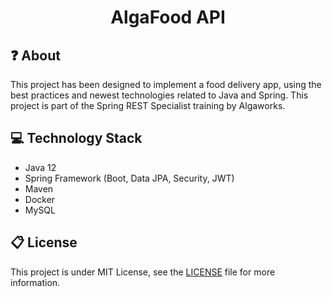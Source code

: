 <div>
  <h1 align="center">AlgaFood API</h1>
</div>

## :question: About
This project has been designed to implement a food delivery app, using the best practices and newest technologies related to Java and Spring. This project is part of the Spring REST Specialist training by Algaworks.

## :computer: Technology Stack
- Java 12
- Spring Framework (Boot, Data JPA, Security, JWT)
- Maven
- Docker
- MySQL

## :clipboard: License
This project is under MIT License, see the [LICENSE](LICENSE) file for more information.
